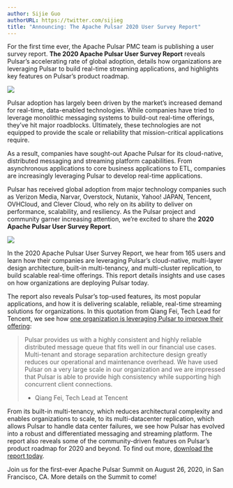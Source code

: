 ```yaml
---
author: Sijie Guo
authorURL: https://twitter.com/sijieg
title: "Announcing: The Apache Pulsar 2020 User Survey Report"
---
```


For the first time ever, the Apache Pulsar PMC team is publishing a user survey report.
**The 2020 Apache Pulsar User Survey Report** reveals Pulsar’s accelerating rate of global
adoption, details how organizations are leveraging Pulsar to build real-time streaming
applications, and highlights key features on Pulsar’s product roadmap.

![](/img/pulsar-user-ban.jpg)

Pulsar adoption has largely been driven by the market’s increased demand for real-time,
data-enabled technologies. While companies have tried to leverage monolithic messaging
systems to build-out real-time offerings, they’ve hit major roadblocks. Ultimately, these
technologies are not equipped to provide the scale or reliability that mission-critical
applications require.

As a result, companies have sought-out Apache Pulsar for its cloud-native, distributed
messaging and streaming platform capabilities. From asynchronous applications to core
business applications to ETL, companies are increasingly leveraging Pulsar to develop
real-time applications.

Pulsar has received global adoption from major technology companies such as Verizon Media,
Narvar, Overstock, Nutanix, Yahoo! JAPAN, Tencent, OVHCloud, and Clever Cloud, who rely on
its ability to deliver on performance, scalability, and resiliency. As the Pulsar project
and community garner increasing attention, we’re excited to share the **2020 Apache Pulsar User Survey Report**.

![](/img/pulsar-adoption.png)

In the 2020 Apache Pulsar User Survey Report, we hear from 165 users and learn how their
companies are leveraging Pulsar’s cloud-native, multi-layer design architecture, built-in
multi-tenancy, and multi-cluster replication, to build scalable real-time offerings. This
report details insights and use cases on how organizations are deploying Pulsar today.

The report also reveals Pulsar’s top-used features, its most popular applications, and how
it is delivering scalable, reliable, real-time streaming solutions for organizations. In
this quotation from Qiang Fei, Tech Lead for Tencent, we see how
[one organization is leveraging Pulsar to improve their offering](https://streamnative.io/whitepaper/case-studay-apache-pulsar-tencent-billing/):

> Pulsar provides us with a highly consistent and highly reliable distributed message queue that
> fits well in our financial use cases. Multi-tenant and storage separation architecture design
> greatly reduces our operational and maintenance overhead. We have used Pulsar on a very large
> scale in our organization and we are impressed that Pulsar is able to provide high consistency
> while supporting high concurrent client connections.
> 
> - Qiang Fei, Tech Lead at Tencent

From its built-in multi-tenancy, which reduces architectural complexity and enables organizations
to scale, to its multi-datacenter replication, which allows Pulsar to handle data center failures,
we see how Pulsar has evolved into a robust and differentiated messaging and streaming platform.
The report also reveals some of the community-driven features on Pulsar’s product roadmap for 2020
and beyond. To find out more, [download the report today](https://streamnative.io/whitepaper/oss-apache-pulsar-user-survey-report-2020/).

Join us for the first-ever Apache Pulsar Summit on August 26, 2020, in San Francisco, CA.
More details on the Summit to come!
